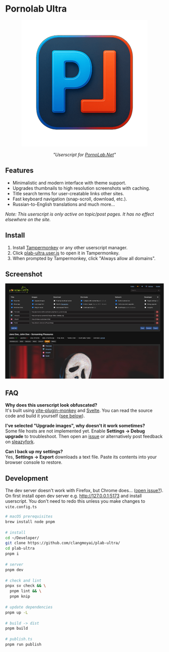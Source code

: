 
# Pornolab Ultra

<!-- markdownlint-disable MD033 -->

<p align="center">
  <img width="400" src="https://github.com/clangmoyai/plab-ultra/raw/main/src/assets/logo800.png" alt="logo" />
</p>

<p align="center">
  <i>"Userscript for <a href="https://pornolab.net">PornoLab.Net</a>"</i>
</p>

## Features

- Minimalistic and modern interface with theme support.
- Upgrades thumbnails to high resolution screenshots with caching.
- Title search terms for user-creatable links other sites.
- Fast keyboard navigation (snap-scroll, download, etc.).
- Russian-to-English translations and much more...

*Note: This userscript is only active on topic/post pages. It has no effect elsewhere on the site.*

## Install

1. Install [Tampermonkey](https://www.tampermonkey.net/) or any other userscript manager.
2. Click [plab-ultra.user.js](https://github.com/clangmoyai/plab-ultra/raw/main/dist/plab-ultra.user.js) to open it in Tampermonkey.
3. When prompted by Tampermonkey, click "Always allow all domains".

## Screenshot

![screenshot](https://github.com/clangmoyai/plab-ultra/raw/main/src/assets/screenshot.jpg)

## FAQ

**Why does this userscript look obfuscated?**  
It's built using [vite-plugin-monkey](https://github.com/lisonge/vite-plugin-monkey) and [Svelte](https://svelte.dev/). You can read the source code and build it yourself ([see below](#development)).

**I've selected "Upgrade images", why doesn't it work sometimes?**  
Some file hosts are not implemented yet. Enable **Settings → Debug upgrade** to troubleshoot. Then open an [issue](https://github.com/clangmoyai/plab-ultra/issues) or alternatively post feedback on [sleazyfork](https://sleazyfork.org/en/scripts/546450-plab-ultra/feedback).

**Can I back up my settings?**  
Yes, **Settings → Export** downloads a text file. Paste its contents into your browser console to restore.

## Development

The dev server doesn't work with Firefox, but Chrome does... ([open issue?](https://github.com/lisonge/vite-plugin-monkey)). On first install open dev server e.g. <http://127.0.0.1:5173> and install userscript. You don't need to redo this unless you make changes to `vite.config.ts`

```bash
# macOS prerequisites
brew install node pnpm

# install
cd ~/Developer/
git clone https://github.com/clangmoyai/plab-ultra/
cd plab-ultra
pnpm i

# server
pnpm dev

# check and lint
pnpx sv check && \
  pnpm lint && \
  pnpm knip

# update dependencies
pnpm up -L

# build -> dist
pnpm build

# publish.ts
pnpm run publish
```
